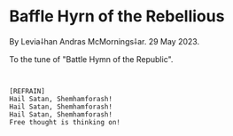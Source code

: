 # Baffle Hyrn of the Rebellious

By Levia⸸han Andras McMornings⸸ar. 29 May 2023.

To the tune of "Battle Hymn of the Republic".

```


[REFRAIN]
Hail Satan, Shemhamforash!
Hail Satan, Shemhamforash!
Hail Satan, Shemhamforash!
Free thought is thinking on!


```
